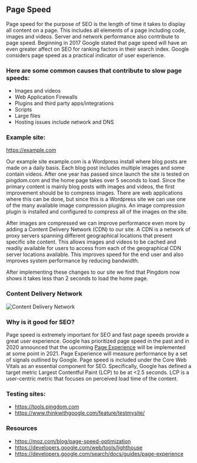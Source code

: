 ## Page Speed
Page speed for the purpose of SEO is the length of time it takes to display all content on a page. 
This includes all elements of a page including code, images and videos. Server and network performance also contribute to page speed. Beginning in 2017 Google stated that page speed will have an even greater
affect on SEO for ranking factors in their search index. Google considers page speed as a practical indicator of user experience. 

### Here are some common causes that contribute to slow page speeds:
* Images and videos
* Web Application Firewalls
* Plugins and third party apps/integrations
* Scripts
* Large files
* Hosting issues include network and DNS 

### Example site:
https://example.com

Our example site example.com is a Wordpress install where blog posts are made on a daily basis. Each blog post includes multiple images and some contain videos.
After one year has passed since launch the site is tested on pingdom.com and the home page takes over 5 seconds to load. Since the primary content is mainly blog posts
with images and videos, the first improvement should be to compress images. There are web applications where this can be done, but since this is a Wordpress site we can
use one of the many available image compression plugins. An image compression plugin is installed and configured to compress all of the images on the site.  

After images are compressed we can improve performance even more by adding a Content Delivery Network (CDN) to our site. A CDN is a network of proxy servers spanning different
geographical locations that present specific site content. This allows images and videos to be cached and readily available for users to access from each of the geographical 
CDN server locations available. This improves speed for the end user and also improves system performance by reducing bandwidth.

After implementing these changes to our site we find that Pingdom now shows it takes less than 2 seconds to load the home page.    

### Content Delivery Network
![Content Delivery Network](https://i.lensdump.com/i/061Oxz.jpg)   


### Why is it good for SEO?
Page speed is extremely important for SEO and fast page speeds provide a great user experience. Google has prioritized page speed in the past and in 2020 announced that the upcoming
[Page Experience](https://developers.google.com/search/docs/guides/page-experience) will be implemented at some point in 2021. Page Experience will measure performance by a set of signals outlined
by Google. Page speed is included under the Core Web Vitals as an essential component for SEO. Specifically, Google has defined a target metric Largest Contentful Paint (LCP) to be at <2.5 seconds. 
LCP is a user-centric metric that focuses on perceived load time of the content.

### Testing sites:
* https://tools.pingdom.com
* https://www.thinkwithgoogle.com/feature/testmysite/

### Resources
* https://moz.com/blog/page-speed-optimization
* https://developers.google.com/web/tools/lighthouse
* https://developers.google.com/search/docs/guides/page-experience 



